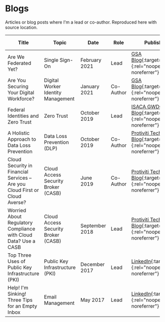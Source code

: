 # Blogs

Articles or blog posts where I'm a lead or co-author. Reproduced here with source location.

| Title | Topic | Date | Role | Published Link | Local Link |
| ----- | -------- | ---- | ----- | ------ | ----- |
| Are We Federated Yet? | Single Sign-On | February 2021 | Lead | [GSA Blog](https://www.gsa.gov/blog/2021/02/25/are-we-federated-yet){:target="_blank"}{:rel="noopener noreferrer"} | [GitHub](2102-GSAESSOPlaybook.md) |
| Are You Securing Your Digital Workforce? | Digital Worker Identity Management | January 2021 | Co-Author | [GSA Blog](https://www.gsa.gov/blog/2021/01/13/are-you-securing-your-digital-workforce){:target="_blank"}{:rel="noopener noreferrer"} | [GitHub](2101-GSADWPlaybook.md) |
| Federal Identities and Zero Trust | Zero Trust | October 2019 | Lead | [ISACA GWDC Blog](https://isaca-gwdc.org/federal-identities-and-zero-trust/){:target="_blank"}{:rel="noopener noreferrer"} | [GitHub](1910-fedidandzerotrust.md) | 
| A Holistic Approach to Data Loss Prevention | Data Loss Prevention (DLP) | October 2019 | Co-Author | [Protiviti Technology Blog](https://tcblog.protiviti.com/2019/10/14/a-holistic-approach-to-data-loss-prevention/){:target="_blank"}{:rel="noopener noreferrer"} | [GitHub](1910-dlpplan.md) |
| Cloud Security in Financial Services – Are you Cloud First or Cloud Averse? | Cloud Access Security Broker (CASB) | June 2019 | Co-Author | [Protiviti Technology Blog](https://tcblog.protiviti.com/2019/06/14/cloud-security-in-financial-services-are-you-cloud-first-or-cloud-averse/){:target="_blank"}{:rel="noopener noreferrer"} | [GitHub](1906-financialcloudsecurity.md) | 
| Worried About Regulatory Compliance with Cloud Data? Use a CASB | Cloud Access Security Broker (CASB) | September 2018 | Lead | [Protiviti Technology Blog](https://tcblog.protiviti.com/2018/09/06/worried-about-regulatory-compliance-with-cloud-data-use-a-casb/){:target="_blank"}{:rel="noopener noreferrer"} | [GitHub](1809-cloudconfidence.md) | 
| Top Three Uses of Public Key Infrastructure (PKI) | Public Key Infrastructure (PKI) | December 2017 | Lead | [LinkedIn](https://www.linkedin.com/pulse/we-peoples-pki-devices-kenneth-myers/){:target="_blank"}{:rel="noopener noreferrer"} | [GitHub](1712-toppkiuses.md) |
| Help! I'm Sinking! Three Tips for an Empty Inbox | Email Management | May 2017 | Lead | [LinkedIn](https://www.linkedin.com/pulse/help-im-sinking-kenneth-myers/){:target="_blank"}{:rel="noopener noreferrer"} | [Github](1705-emptyinbox.md) |
